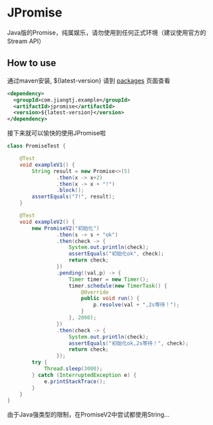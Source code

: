 # JPromise

Java版的Promise，纯属娱乐，请勿使用到任何正式环境（建议使用官方的Stream API）


## How to use

通过maven安装, ${latest-version} 请到 [packages](https://github.com/jiangtj-lab/jpromise/packages) 页面查看

```xml
<dependency>
  <groupId>com.jiangtj.example</groupId>
  <artifactId>jpromise</artifactId>
  <version>${latest-version}</version>
</dependency>
```

接下来就可以愉快的使用JPromise啦

```java
class PromiseTest {

    @Test
    void exampleV1() {
        String result = new Promise<>(5)
                .then(x -> x+2)
                .then(x -> x + "!")
                .block();
        assertEquals("7!", result);
    }

    @Test
    void exampleV2() {
        new PromiseV2("初始化")
                .then(s -> s + "ok")
                .then(check -> {
                    System.out.println(check);
                    assertEquals("初始化ok", check);
                    return check;
                })
                .pending((val,p) -> {
                    Timer timer = new Timer();
                    timer.schedule(new TimerTask() {
                        @Override
                        public void run() {
                            p.resolve(val + ",2s等待！");
                        }
                    }, 2000);
                })
                .then(check -> {
                    System.out.println(check);
                    assertEquals("初始化ok,2s等待！", check);
                    return check;
                });
        try {
            Thread.sleep(3000);
        } catch (InterruptedException e) {
            e.printStackTrace();
        }
    }
}
```

由于Java强类型的限制，在PromiseV2中尝试都使用String...

